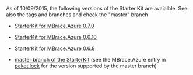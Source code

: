 
As of 10/09/2015, the following versions of the Starter Kit are avaialble.   See also the tags and branches and check the "master" branch

   * [StarterKit for MBrace.Azure 0.7.0](https://github.com/mbraceproject/MBrace.StarterKit/archive/brisk-0.7.0.zip)
   * [StarterKit for MBrace.Azure 0.6.10](https://github.com/mbraceproject/MBrace.StarterKit/archive/brisk-0.6.10.zip)
   * [StarterKit for MBrace.Azure 0.6.8](https://github.com/mbraceproject/MBrace.StarterKit/archive/brisk-0.6.8.zip)

   * [master branch of the StarterKit](https://github.com/mbraceproject/MBrace.StarterKit/archive/master.zip) (see the MBrace.Azure entry in [paket.lock](https://github.com/mbraceproject/MBrace.StarterKit/blob/master/paket.lock)
     for the version supported by the master branch)

